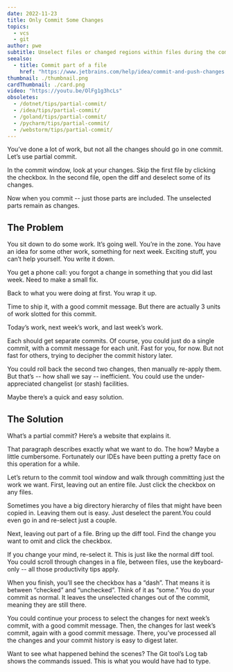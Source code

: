 ```yaml
---
date: 2022-11-23
title: Only Commit Some Changes
topics:
  - vcs
  - git
author: pwe
subtitle: Unselect files or changed regions within files during the commit process.
seealso:
  - title: Commit part of a file
    href: "https://www.jetbrains.com/help/idea/commit-and-push-changes.html?partial_commit"
thumbnail: ./thumbnail.png
cardThumbnail: ./card.png
video: "https://youtu.be/OlFg1g3hcLs"
obsoletes:
  - /dotnet/tips/partial-commit/
  - /idea/tips/partial-commit/
  - /goland/tips/partial-commit/
  - /pycharm/tips/partial-commit/
  - /webstorm/tips/partial-commit/
---
```


You’ve done a lot of work, but not all the changes should go in one commit. Let’s use partial commit.

In the commit window, look at your changes. Skip the first file by clicking the checkbox. In the second file, open the diff and deselect some of its changes.

Now when you commit -- just those parts are included. The unselected parts remain as changes.

## The Problem

You sit down to do some work. It’s going well. You’re in the zone. You have an idea for some other work, something for next week. Exciting stuff, you can’t help yourself. You write it down.

You get a phone call: you forgot a change in something that you did last week. Need to make a small fix.

Back to what you were doing at first. You wrap it up.

Time to ship it, with a good commit message. But there are actually 3 units of work slotted for this commit.

Today’s work, next week’s work, and last week’s work.

Each should get separate commits. Of course, you could just do a single commit, with a commit message for each unit.
Fast for you, for now. But not fast for others, trying to decipher the commit history later.

You could roll back the second two changes, then manually re-apply them. But that’s -- how shall we say -- inefficient. You could use the under-appreciated changelist (or stash) facilities.

Maybe there’s a quick and easy solution.

## The Solution

What’s a partial commit? Here’s a website that explains it.

That paragraph describes exactly what we want to do. The how? Maybe a little cumbersome. Fortunately our IDEs have been putting a pretty face on this operation for a while.

Let’s return to the commit tool window and walk through committing just the work we want. First, leaving out an entire file. Just click the checkbox on any files.

Sometimes you have a big directory hierarchy of files that might have been copied in. Leaving them out is easy. Just deselect the parent.You could even go in and re-select just a couple.

Next, leaving out part of a file. Bring up the diff tool. Find the change you want to omit and click the checkbox.

If you change your mind, re-select it. This is just like the normal diff tool. You could scroll through changes in a file, between files, use the keyboard-only -- all those productivity tips apply.

When you finish, you’ll see the checkbox has a “dash”. That means it is between “checked” and “unchecked”. Think of it as “some.”
You do your commit as normal. It leaves the unselected changes out of the commit, meaning they are still there.

You could continue your process to select the changes for next week’s commit, with a good commit message. Then, the changes for last week’s commit, again with a good commit message. There, you’ve processed all the changes and your commit history is easy to digest later.

Want to see what happened behind the scenes? The Git tool’s Log tab shows the commands issued. This is what you would have had to type.
